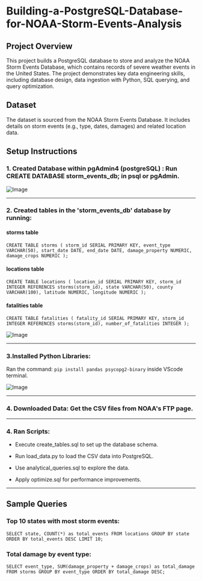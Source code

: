 # Building-a-PostgreSQL-Database-for-NOAA-Storm-Events-Analysis




## Project Overview
This project builds a PostgreSQL database to store and analyze the NOAA Storm Events Database, which contains records of severe weather events in the United States. The project demonstrates key data engineering skills, including database design, data ingestion with Python, SQL querying, and query optimization.


## Dataset
The dataset is sourced from the NOAA Storm Events Database. It includes details on storm events (e.g., type, dates, damages) and related location data.







## Setup Instructions


### 1. Created Database within pgAdmin4 (postgreSQL) : Run CREATE DATABASE storm_events_db; in psql or pgAdmin.

![Image](https://github.com/user-attachments/assets/98d8af75-2444-4110-9002-74eb59027f33)

--- 

### 2. Created tables in the 'storm_events_db' database by running: 

#### storms table 


`CREATE TABLE storms (
    storm_id SERIAL PRIMARY KEY,
    event_type VARCHAR(50),
    start_date DATE,
    end_date DATE,
    damage_property NUMERIC,
    damage_crops NUMERIC
);`


#### locations table

`CREATE TABLE locations (
    location_id SERIAL PRIMARY KEY,
    storm_id INTEGER REFERENCES storms(storm_id),
    state VARCHAR(50),
    county VARCHAR(100),
    latitude NUMERIC,
    longitude NUMERIC
);`

#### fatalities table

`CREATE TABLE fatalities (
    fatality_id SERIAL PRIMARY KEY,
    storm_id INTEGER REFERENCES storms(storm_id),
    number_of_fatalities INTEGER
);`


![Image](https://github.com/user-attachments/assets/ba48bd8f-4cc7-4597-b1c5-48fa1ad7c11b)


---

### 3.Installed Python Libraries:

Ran the command: `pip install pandas psycopg2-binary` inside VScode terminal. 

![Image](https://github.com/user-attachments/assets/54dc9a2c-f8e4-4295-b778-ca18d770037f)


---

### 4. Downloaded Data: Get the CSV files from NOAA's FTP page.




--- 
### 4. Ran Scripts:

  - Execute create_tables.sql to set up the database schema.

  - Run load_data.py to load the CSV data into PostgreSQL.

  - Use analytical_queries.sql to explore the data.

  - Apply optimize.sql for performance improvements.


--- 

## Sample Queries


### Top 10 states with most storm events:

`SELECT state, COUNT(*) as total_events
FROM locations
GROUP BY state
ORDER BY total_events DESC
LIMIT 10;`



### Total damage by event type:

`SELECT event_type, SUM(damage_property + damage_crops) as total_damage
FROM storms
GROUP BY event_type
ORDER BY total_damage DESC;`
